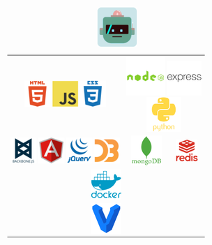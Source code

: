 # <div align="center"><img src="avatar_blue.png" align="center" height="90" width="90" /></div>
<table align="center" width="100%">
  <tr width="100%">
    <td>
      <div align="center">
        <img src="icons/html5-plain-wordmark.svg" alt="HTML5" height="60px" />
        <img src="icons/javascript-original.svg" alt="JavaScript" height="60px" />
        <img src="icons/css3-plain-wordmark.svg" alt="CSS3" height="60px" />
      </div>
    </td>
    <td colspan="2">
      <div align="center">
        <img src="icons/nodejs-plain-wordmark.svg" height="90" />
        <img src="icons/express-original-wordmark.svg" height="80" /><br />
        <img src="icons/python-plain-wordmark.svg" height="80" />
      </div>
    </td>
  </tr>
  <tr width="100%">
    <td>
      <div align="center">
        <img src="icons/backbonejs-plain-wordmark.svg" height="60" />
        <img src="icons/angularjs-original.svg" height="60" />
        <img src="icons/jquery-plain-wordmark.svg" height="60" />
        <img src="icons/d3js-plain.png" height="60" />
      </div>
    </td>
    <td>
      <div align="center">
        <img src="icons/mongodb-plain-wordmark.svg" height="70" />
      </div>
    </td>
    <td>
      <div align="center">
        <img src="icons/redis-plain-wordmark.svg" height="50" />
      </div>
    </td>
  </tr>
  <tr width="100%">
    <td colspan="3">
      <div align="center">
        <img src="icons/docker-plain-wordmark.svg" height="70" />
      </div>
    </td>
  </tr>
  <tr width="100%">
    <td colspan="3">
      <div align="center">
        <img src="icons/vagrant-original.svg" height="70" />
      </div>
    </td>
  </tr>
</table>
